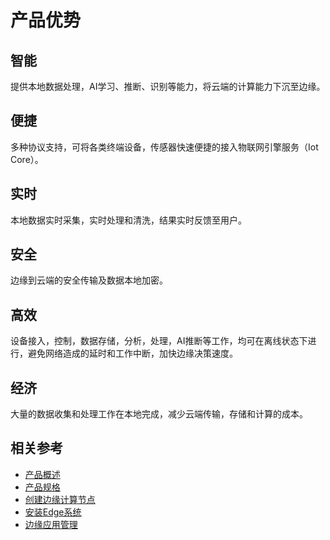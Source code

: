# 产品优势

## 智能

提供本地数据处理，AI学习、推断、识别等能力，将云端的计算能力下沉至边缘。

## 便捷

 多种协议支持，可将各类终端设备，传感器快速便捷的接入物联网引擎服务（Iot Core）。

## 实时

本地数据实时采集，实时处理和清洗，结果实时反馈至用户。

## 安全

边缘到云端的安全传输及数据本地加密。

## 高效

设备接入，控制，数据存储，分析，处理，AI推断等工作，均可在离线状态下进行，避免网络造成的延时和工作中断，加快边缘决策速度。

## 经济

大量的数据收集和处理工作在本地完成，减少云端传输，存储和计算的成本。

## 相关参考

- [产品概述](../Introduction/Product-Overview.md)
- [产品规格](../Introduction/Specifications.md)
- [创建边缘计算节点](../Getting-Started/Create-Edgenode.md)
- [安装Edge系统](../Getting-Started/Install-Edge-System.md)
- [边缘应用管理](../Operation-Guide/Edge-App.md)

